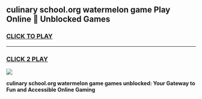 
## culinary school.org watermelon game Play Online 👋 Unblocked Games
<h3>
<a href="https://news.freeplayer.one?title=culinary_school.org_watermelon_game&ref=17GH">CLICK TO PLAY</a></h3>
<hr>

<h3>
<a href="https://news.freeplayer.one?title=culinary_school.org_watermelon_game&ref=17GH">CLICK 2 PLAY</a>
  
</h3>

<a href="https://news.freeplayer.one?title=culinary_school.org_watermelon_game&ref=17GH/"><img src="https://clearcache.store/games.png"></a>


**culinary school.org watermelon game games unblocked: Your Gateway to Fun and Accessible Online Gaming**

